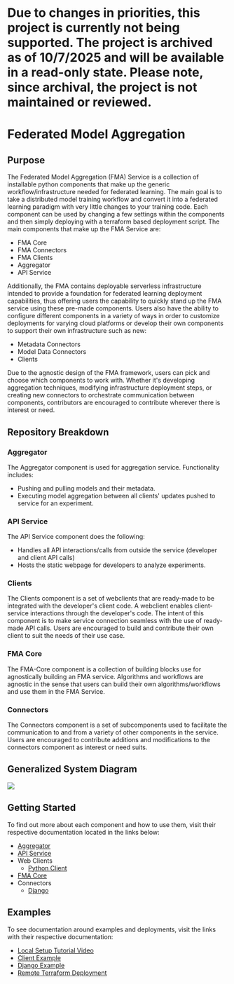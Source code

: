 # Due to changes in priorities, this project is currently not being supported. The project is archived as of 10/7/2025 and will be available in a read-only state. Please note, since archival, the project is not maintained or reviewed.

# Federated Model Aggregation

## Purpose
The Federated Model Aggregation (FMA) Service is a collection of installable python components that make up the generic
workflow/infrastructure needed for federated learning.
The main goal is to take a distributed model training workflow and convert it into a federated learning paradigm with
very little changes to your training code.
Each component can be used by changing a few settings within the components and then simply deploying with a terraform
based deployment script.
The main components that make up the FMA Service are:
* FMA Core
* FMA Connectors
* FMA Clients
* Aggregator
* API Service

Additionally, the FMA contains deployable serverless infrastructure intended to provide a foundation for
federated learning deployment capabilities, thus offering users the capability to quickly stand up the FMA service using
these pre-made components. Users also have the ability to configure different components in a variety of ways in order to
customize deployments for varying cloud platforms or develop their own components to support their own infrastructure such as new:

* Metadata Connectors
* Model Data Connectors
* Clients

Due to the agnostic design of the FMA framework, users can pick and choose which components to work with. Whether it's
developing aggregation techniques, modifying infrastructure deployment steps, or creating new connectors to orchestrate
communication between components, contributors are encouraged to contribute wherever there is interest or need.

## Repository Breakdown

### Aggregator
The Aggregator component is used for aggregation service. Functionality includes:
- Pushing and pulling models and their metadata.
- Executing model aggregation between all clients' updates pushed to service for an experiment.

### API Service
The API Service component does the following:
- Handles all API interactions/calls from outside the service (developer and client API calls)
- Hosts the static webpage for developers to analyze experiments.

### Clients
The Clients component is a set of webclients that are ready-made to be integrated with the developer's client code.
A webclient enables client-service interactions through the developer's code.
The intent of this component is to make service connection seamless with the use of ready-made API calls. Users are
encouraged to build and contribute their own client to suit the needs of their use case.

### FMA Core
The FMA-Core component is a collection of building blocks use for agnostically building an FMA service.
Algorithms and workflows are agnostic in the sense that users can build their own algorithms/workflows
and use them in the FMA Service.

### Connectors
The Connectors component is a set of subcomponents used to facilitate the communication to and from a variety of other
components in the service. Users are encouraged to contribute additions and modifications to the connectors component
as interest or need suits.

## Generalized System Diagram
![](images/Abstract_FMA_Diagram.png)

## Getting Started
To find out more about each component and how to use them,
visit their respective documentation located in the links below:
- [Aggregator](aggregator/README.md)
- [API Service](api_service/README.md)
- Web Clients
  - [Python Client](clients/python_client/README.md)
- [FMA Core](fma-core/README.md)
- Connectors
  - [Django](connectors/django/README.md)

## Examples
To see documentation around examples and deployments, visit the
links with their respective documentation:
- [Local Setup Tutorial Video](https://www.youtube.com/watch?v=TFdem9lY7jw)
- [Client Example](examples/client_examples/python_client/dataprofiler_developer/README.md)
- [Django Example](examples/django-deployment/README.md)
- [Remote Terraform Deployment](terraform_deploy/README.md)
